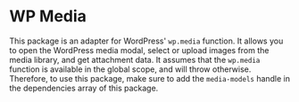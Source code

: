 # WP Media

This package is an adapter for WordPress' `wp.media` function. It allows you to open the WordPress media modal, select or upload images from the media library, and get attachment data.
It assumes that the `wp.media` function is available in the global scope, and will throw otherwise. Therefore, to use this package, make sure to add the `media-models` handle in the dependencies array of this package.
